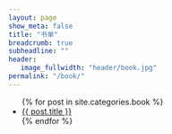 ```yaml
---
layout: page
show_meta: false
title: "书单"
breadcrumb: true
subheadline: ""
header:
   image_fullwidth: "header/book.jpg"
permalink: "/book/"
---
```

<ul>
    {% for post in site.categories.book %}
    <li><a href="{{ site.url }}{{ site.baseurl }}{{ post.url }}">{{ post.title }}</a></li>
    {% endfor %}
</ul>